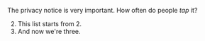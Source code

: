 The privacy notice is very important. How often do people *tap* it?

2. This list starts from 2.
3. And now we're three.

